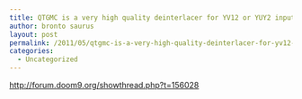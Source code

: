 ```yaml
---
title: QTGMC is a very high quality deinterlacer for YV12 or YUY2 input
author: bronto saurus
layout: post
permalink: /2011/05/qtgmc-is-a-very-high-quality-deinterlacer-for-yv12-or-yuy2-input/
categories:
  - Uncategorized
---
```

<http://forum.doom9.org/showthread.php?t=156028>